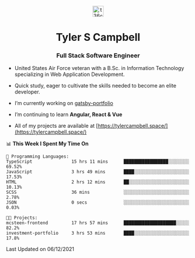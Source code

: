 <p align="center">
<a href="https://www.linkedin.com/in/t36campbell" target="blank"><img align="center" src="https://ik.imagekit.io/t36campbell/Portfolio/linkedin.png.original_m8bbGgPh6.png" alt="t36campbell" height="30" width="30" /></a>
</p>
<h1 align="center">Tyler S Campbell</h1>
<h3 align="center">Full Stack Software Engineer</h3>

* United States Air Force veteran with a B.Sc. in Information Technology specializing in Web Application Development. 

* Quick study, eager to cultivate the skills needed to become an elite developer.

* I’m currently working on [gatsby-portfolio](https://github.com/t36campbell/gatsby-portfolio)

* I’m continuing to learn **Angular, React & Vue**

* All of my projects are available at [https://tylercampbell.space/](https://tylercampbell.space/)

<!--START_SECTION:waka-->
📊 **This Week I Spent My Time On** 

```text
💬 Programming Languages: 
TypeScript               15 hrs 11 mins      █████████████████░░░░░░░░   69.52% 
JavaScript               3 hrs 49 mins       ████░░░░░░░░░░░░░░░░░░░░░   17.53% 
HTML                     2 hrs 12 mins       ██░░░░░░░░░░░░░░░░░░░░░░░   10.13% 
SCSS                     36 mins             ░░░░░░░░░░░░░░░░░░░░░░░░░   2.78% 
JSON                     0 secs              ░░░░░░░░░░░░░░░░░░░░░░░░░   0.03%

🐱‍💻 Projects: 
mcsteen-frontend         17 hrs 57 mins      ████████████████████░░░░░   82.2% 
investment-portfolio     3 hrs 53 mins       ████░░░░░░░░░░░░░░░░░░░░░   17.8%

```


 Last Updated on 06/12/2021
<!--END_SECTION:waka-->
